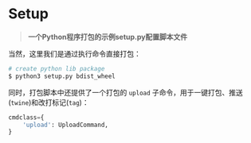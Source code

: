 # Setup

> **一个Python程序打包的示例setup.py配置脚本文件**

当然，这里我们是通过执行命令直接打包：

```bash
# create python lib package
$ python3 setup.py bdist_wheel
```

同时，打包脚本中还提供了一个打包的 `upload` 子命令，用于一键打包、推送(`twine`)和改打标记(`tag`)：

```python
cmdclass={
    'upload': UploadCommand,
}
```
